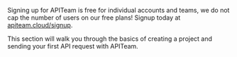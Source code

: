 Signing up for APITeam is free for individual accounts and teams, we do not cap the number of users on our free plans! Signup today at [apiteam.cloud/signup](https://apiteam.cloud/signup).

 This section will walk you through the basics of creating a project and sending your first API request with APITeam.

<DocContents />